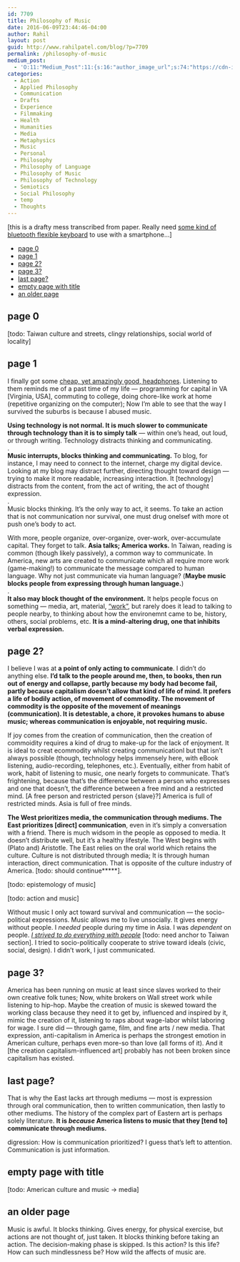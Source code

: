 ```yaml
---
id: 7709
title: Philosophy of Music
date: 2016-06-09T23:44:46-04:00
author: Rahil
layout: post
guid: http://www.rahilpatel.com/blog/?p=7709
permalink: /philosophy-of-music
medium_post:
  - 'O:11:"Medium_Post":11:{s:16:"author_image_url";s:74:"https://cdn-images-1.medium.com/fit/c/200/200/1*dmbNkD5D-u45r44go_cf0g.png";s:10:"author_url";s:28:"https://medium.com/@rahil627";s:11:"byline_name";N;s:12:"byline_email";N;s:10:"cross_link";s:2:"no";s:2:"id";s:12:"2c39e4e024bb";s:21:"follower_notification";s:3:"yes";s:7:"license";s:19:"all-rights-reserved";s:14:"publication_id";s:2:"-1";s:6:"status";s:6:"public";s:3:"url";s:61:"https://medium.com/@rahil627/philosophy-of-music-2c39e4e024bb";}'
categories:
  - Action
  - Applied Philosophy
  - Communication
  - Drafts
  - Experience
  - Filmmaking
  - Health
  - Humanities
  - Media
  - Metaphysics
  - Music
  - Personal
  - Philosophy
  - Philosophy of Language
  - Philosophy of Music
  - Philosophy of Technology
  - Semiotics
  - Social Philosophy
  - temp
  - Thoughts
---
```

[this is a drafty mess transcribed from paper. Really need [some kind of bluetooth flexible keyboard](https://www.amazon.com/Sungwoo-Wireless-Silicone-Keyboard-Waterproof/dp/B01DU5KI08?ie=UTF8&*Version*=1&*entries*=0) to use with a smartphone&#8230;]

<div id="toc_container" class="toc_transparent have_bullets">
  <p class="toc_title">
  </p>
  
  <ul class="toc_list">
    <li>
      <a href="#page_0">page 0</a>
    </li>
    <li>
      <a href="#page_1">page 1</a>
    </li>
    <li>
      <a href="#page_2">page 2?</a>
    </li>
    <li>
      <a href="#page_3">page 3?</a>
    </li>
    <li>
      <a href="#last_page">last page?</a>
    </li>
    <li>
      <a href="#empty_page_with_title">empty page with title</a>
    </li>
    <li>
      <a href="#an_older_page">an older page</a>
    </li>
  </ul>
</div>

## <span id="page_0">page 0</span>

[todo: Taiwan culture and streets, clingy relationships, social world of locality]

## <span id="page_1">page 1</span>

I finally got some [cheap, yet amazingly good, headphones](http://www.head-fi.org/t/561951/philips-she3580-iem-review-how-can-something-sound-so-good-for-10). Listening to them reminds me of a past time of my life &#8212; programming for capital in VA [Virginia, USA], commuting to college, doing chore-like work at home (repetitive organizing on the computer); Now I&#8217;m able to see that the way I survived the suburbs is because I abused music.

**Using technology is not normal. It is much slower to communicate through technology than it is to simply talk** &#8212; within one&#8217;s head, out loud, or through writing. Technology distracts thinking and communicating.  
.  
**Music interrupts, blocks thinking and communicating.** To blog, for instance, I may need to connect to the internet, charge my digital device. Looking at my blog may distract further, directing thought toward design &#8212; trying to make it more readable, increasing interaction. It [technology] distracts from the content, from the act of writing, the act of thought expression.  
.  
Music blocks thinking. It&#8217;s the only way to act, it seems. To take an action that is not communication nor survival, one must drug onelsef with more ot push one&#8217;s body to act.

With more, people organize, over-organize, over-work, over-accumulate capital. They forget to talk. **Asia talks; America works.** In Taiwan, reading is common (though likely passively), a common way to communicate. In America, new arts are created to communicate which all require more work (game-making!) to communicate the message compared to human language. Why not just communicate via human language? (**Maybe music blocks people from expressing through human language.**)  
.  
**It also may block thought of the environment.** It helps people focus on something &#8212; media, art, material, [&#8220;work&#8221;](https://tavaana.org/sites/default/files/raymond-williams-keywords.pdf), but rarely does it lead to talking to people nearby, to thinking about how the environemnt came to be, history, others, social problems, etc. **It is a mind-altering drug, one that inhibits verbal expression.**

## <span id="page_2">page 2?</span>

I believe I was at **a point of only acting to communicate**. I didn&#8217;t do anything else. **I&#8217;d talk to the people around me, then, to books, then run out of energy and collapse, partly because my body had become fail, partly because capitalism doesn&#8217;t allow that kind of life of mind. It prefers a life of bodily action, of movement of commodity. The movement of commodity is the opposite of the movement of meanings (communication). It is detestable, a chore, it provokes humans to abuse music; whereas communication is enjoyable, not requiring music.**

If joy comes from the creation of communication, then the creation of commoidity requires a kind of drug to make-up for the lack of enjoyment. It is ideal to creat ecommodity whilst creating communicationl but that isn&#8217;t always possible (though, technology helps immensely here, with eBook listening, audio-recording, telephones, etc.). Eventually, either from habit of work, habit of listening to music, one nearly forgets to communicate. That&#8217;s frightening, because that&#8217;s the difference between a person who expresses and one that doesn&#8217;t, the difference between a free mind and a restricted mind. [A free person and restricted person {slave}?] America is full of restricted minds. Asia is full of free minds.

**The West prioritizes media, the communication through mediums. The East prioritizes [direct] communication**, even in it&#8217;s simply a conversation with a friend. There is much widsom in the people as opposed to media. It doesn&#8217;t distribute well, but it&#8217;s a healthy lifestyle. The West begins with (Plato and) Aristotle. The East relies on the oral world which retains the culture. Culture is not distributed through media; It is through human interaction, direct communication. That is opposite of the culture industry of America. [todo: should continue\*****].

[todo: epistemology of music]

[todo: action and music]

Without music I only act toward survival and communication &#8212; the socio-political expressions. Music allows me to live unsocially. It gives energy without people. I _needed_ people during my time in Asia. I was _dependent_ on people. _[I strived to do everything with people](http://www.rahilpatel.com/blog/capitalistic-behavior)_ [todo: need anchor to Taiwan section]. I tried to socio-politically cooperate to strive toward ideals (civic, social, design). I didn&#8217;t work, I just communicated.

## <span id="page_3">page 3?</span>

America has been running on music at least since slaves worked to their own creative folk tunes; Now, white brokers on Wall street work while listening to hip-hop. Maybe the creation of music is skewed toward the working class because they need it to get by, influenced and inspired by it, mimic the creation of it, listening to raps about wage-labor whilst laboring for wage. I sure did &#8212; through game, film, and fine arts / new media. That expression, anti-capitalism in America is perhaps the strongest emotion in American culture, perhaps even more-so than love (all forms of it). And it [the creation capitalism-influenced art] probably has not been broken since capitalism has existed.

## <span id="last_page">last page?</span>

That is why the East lacks art through mediums &#8212; most is expression through oral communication, then to written communication, then lastly to other mediums. The history of the complex part of Eastern art is perhaps solely literature. **It is _because_ America listens to music that they [tend to] communicate through mediums.**

digression: How is communication prioritized? I guess that&#8217;s left to attention. Communication is just information.

## <span id="empty_page_with_title">empty page with title</span>

[todo: American culture and music -> media]

## <span id="an_older_page">an older page</span>

Music is awful. It blocks thinking. Gives energy, for physical exercise, but actions are not thought of, just taken. It blocks thinking before taking an action. The decision-making phase is skipped. Is this action? Is this life? How can such mindlessness be? How wild the affects of music are.